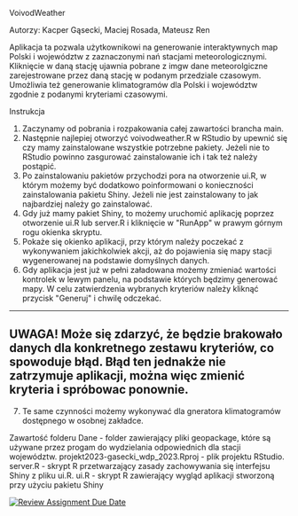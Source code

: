 VoivodWeather

  Autorzy: Kacper Gąsecki, Maciej Rosada, Mateusz Ren

Aplikacja ta pozwala użytkownikowi na generowanie interaktywnych map Polski i województw z zaznaczonymi nań stacjami meteorologicznymi. Kliknięcie w daną stację ujawnia pobrane z imgw dane meteorolgiczne zarejestrowane przez daną stację w podanym przedziale czasowym. Umożliwia też generowanie klimatogramów dla Polski i województw zgodnie z podanymi kryteriami czasowymi.

Instrukcja
  1. Zaczynamy od pobrania i rozpakowania całej zawartości brancha main.
  2. Następnie najlepiej otworzyć voivodweather.R w RStudio by upewnić się czy mamy zainstalowane wszystkie potrzebne pakiety. Jeżeli nie to RStudio powinno zasgurować      zainstalowanie ich i tak też należy postąpić. 
  3. Po zainstalowaniu pakietów przychodzi pora na otworzenie ui.R, w którym możemy być dodatkowo poinformowani o konieczności zainstalowania pakietu Shiny. Jeżeli nie      jest zainstalowany to jak najbardziej należy go zainstalować.
  4. Gdy już mamy pakiet Shiny, to możemy uruchomić aplikację poprzez otworzenie ui.R lub server.R i kliknięcie w "RunApp" w prawym górnym rogu okienka skryptu.
  5. Pokaże się okienko aplikacji, przy którym należy poczekać z wykonywaniem jakichkolwiek akcji, aż do pojawienia się mapy stacji wygenerowanej na 
     podstawie domyślnych danych.
  6. Gdy aplikacja jest już w pełni załadowana możemy zmieniać wartości kontrolek w lewym panelu, na podstawie których będzimy generować mapy. W celu 
     zatwierdzenia wybranych kryteriów należy kliknąć przycisk "Generuj" i chwilę odczekać. 
  -----------------------------------------------------------------------------------------------------------------------------------------------------------
  UWAGA! Może się zdarzyć, że będzie brakowało danych dla konkretnego zestawu kryteriów, co spowoduje błąd. Błąd ten jednakże nie zatrzymuje aplikacji, można 
  więc zmienić kryteria i spróbowac ponownie.
  -----------------------------------------------------------------------------------------------------------------------------------------------------------
  7. Te same czynności możemy wykonywać dla gneratora klimatogramów dostępnego w osobnej zakładce.
  
Zawartość folderu
  Dane - folder zawierający pliki geopackage, które są używane przez progam do wydzielania odpowiednich dla stacji województw.
  projekt2023-gasecki_wdp_2023.Rproj - plik projektu RStudio.
  server.R - skrypt R przetwarzający zasady zachowywania się interfejsu Shiny z pliku ui.R.
  ui.R - skrypt R zawierający wygląd aplikacji stworzoną przy użyciu pakietu Shiny
  
[![Review Assignment Due Date](https://classroom.github.com/assets/deadline-readme-button-8d59dc4de5201274e310e4c54b9627a8934c3b88527886e3b421487c677d23eb.svg)](https://classroom.github.com/a/tauthlex)
